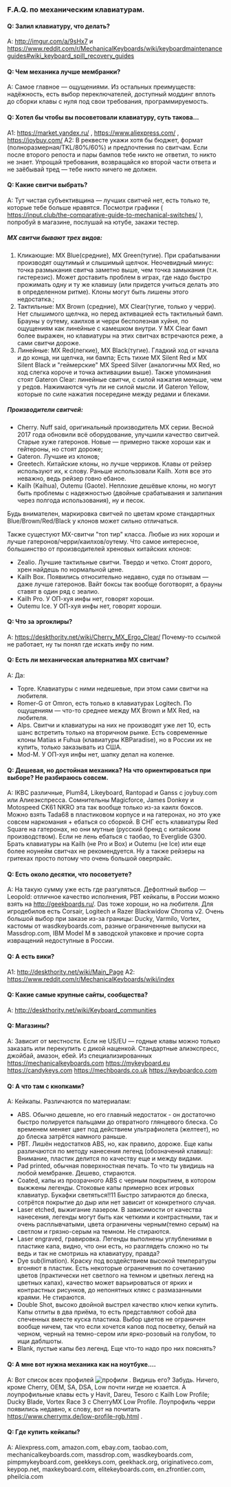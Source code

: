 ### F.A.Q. по механическим клавиатурам.

#### Q: Залил клавиатуру, что делать?
A: http://imgur.com/a/9sHx7 и https://www.reddit.com/r/MechanicalKeyboards/wiki/keyboardmaintenanceguides#wiki_keyboard_spill_recovery_guides

#### Q: Чем механика лучше мембранки?
A: Самое главное — ощущениями. Из остальных преимуществ: надёжность, есть выбор переключателей, доступный моддинг вплоть до сборки клавы с нуля под свои требования, программируемость.

#### Q: Хотел бы чтобы вы посоветовали клавиатуру, суть такова...
A1: https://market.yandex.ru/ , https://www.aliexpress.com/ , https://joybuy.com/
A2: В реквесте укажи хотя бы бюджет, формат (полноразмерная/TKL/80%/60%) и предпочтения по свитчам.
Если после второго репоста и пары бампов тебе никто не ответил, то никто не знает. Упрощай требования, возвращайся ко второй части ответа и не заёбывай тред — тебе никто ничего не должен.

#### Q: Какие свитчи выбрать?
A: Тут чистая субъективщина — лучших свитчей нет, есть только те, которые тебе больше нравятся.
Посмотри графики ( https://input.club/the-comparative-guide-to-mechanical-switches/ ), попробуй в магазине, послушай на ютубе, закажи тестер.

##### MX свитчи бывают трех видов:
1. Кликающие: MX Blue(средние), MX Green(тугие). При срабатывании производят ощутимый и слышимый щелчок.
Неочевидный минус: точка размыкания свитча заметно выше, чем точка замыкания (т.н. гистерезис). Может доставить проблем в играх, где надо быстро прожимать одну и ту же клавишу (или придется учиться делать это в определенном ритме). Клоны могут быть лишены этого недостатка.;
2. Тактильные: MX Brown (средние), MX Clear(тугие, только у черри). Нет слышимого щелчка, но перед активацией есть тактильный бамп. Брауны у оутему, каилхов и черри бесполезная хуйня, по ощущениям как линейные с камешком внутри. У MX Clear бамп более выражен, но клавиатуры на этих свитчах встречаются реже, а сами свитчи дороже.
3. Линейные: MX Red(легкие), MX Black(тугие). Гладкий ход от начала и до конца, ни щелчка, ни бампа;
Есть тихие MX Silent Red и MX Silent Black и "геймерские" MX Speed Silver (аналогичны MX Red, но ход слегка короче и точка активациии выше). Также упоминания стоят Gateron Clear: линейные свитчи, с силой нажатия меньше, чем у редов. Нажимаются чуть ли не силой мысли. И Gateron Yellow, которые по силе нажатия посередине между редами и блеками.

##### Производители свитчей:
* Cherry. Nuff said, оригинальный производитель MX серии. Весной 2017 года обновили всё оборудование, улучшили качество свитчей. Старые хуже гатеронов. Новые — примерно также хороши как и гейтероны, но стоят дороже;
* Gateron. Лучшие из клонов;
* Greetech. Китайские клоны, но лучше черриков. Клавы от рейзер используют их, к слову. Раньше использовали Kailh. Хотя все это неважно, ведь рейзер говно ебаное.
* Kailh (Kaihua), Outemu (Gaote). Неплохие дешёвые клоны, но могут быть проблемы с надежностью (двойные срабатывания и залипания через полгода использования), ну и песок.

Будь внимателен, маркировка свитчей по цветам кроме стандартных Blue/Brown/Red/Black у клонов может сильно отличаться.

Также сущестуют MX-свитчи "топ тир" класса. Любые из них хороши и лучше гатеронов/черри/каилхов/оутему. Что самое интересное, большинство от производителей хреновых китайских клонов:
* Zealio. Лучшие тактильные свитчи. Твердо и четко. Стоят дорого, хрен найдешь по нормальной цене.
* Kailh Box. Появились относительно недавно, судя по отзывам — даже лучше гатеронов. Вайт боксы так вообще боготворят, а брауны ставят в один ряд с зеалио.
* Kailh Pro. У ОП-хуя инфы нет, говорят хороши.
* Outemu Ice. У ОП-хуя инфы нет, говорят хороши.

#### Q: Что за эргоклиры?
A: https://deskthority.net/wiki/Cherry_MX_Ergo_Clear/ Почему-то ссылкой не работает, ну ты понял где искать инфу по ним.

#### Q: Есть ли механическая альтернатива MX свитчам?
A: Да:
* Topre. Клавиатуры с ними недешевые, при этом сами свитчи на любителя.
* Romer-G от Omron, есть только в клавиатурах Logitech. По ощущениям — что-то среднее между MX Brown и MX Red, на любителя.
* Alps. Свитчи и клавиатуры на них не производят уже лет 10, есть шанс встретить только на вторичном рынке. Есть современные клоны Matias и Fuhua (клавиатуры KBParadise), но в России их не купить, только заказывать из США.
* Mod-M. У ОП-хуя инфы нет, шапку делал на коленке.

#### Q: Дешевая, но достойная механика? На что ориентироваться при выборе? Не разбираюсь совсем.
A: IKBC различные, Plum84, Likeyboard, Rantopad и Ganss с joybuy.com или Алиеэкспресса. Сомнительны Magicforce, James Donkey и Motospeed CK61 NKRO эта так вообще только из-за каилх боксов. Можно взять Tada68 в пластиковом корпусе и на гатеронах, но это уже совсем наркомания + ебаться со сборкой. В СНГ есть клавиатуры Red Square на гатеронах, но они мутные (русский бренд с китайским производством). Если не лень ебаться с таобао, то Everglide G300. Брать клавиатуры на Kailh (не Pro и Box) и Outemu (не Ice) или еще более ноунейм свитчах не рекомендуется. Ну а также рейзеры на гритехах просто потому что очень большой оверпрайс.

#### Q: Есть около десятки, что посоветуете?
A: На такую сумму уже есть где разгуляться. Дефолтный выбор — Leopold: отличное качество исполнения, PBT кейкапы, в России можно взять на http://geekboards.ru/. Das тоже хороши, но на любителя.
Для игродебилов есть Corsair, Logitech и Razer Blackwidow Chroma v2. Очень большой выбор при заказе из-за границы: Ducky, Varmilo, Vortex, кастомы от wasdkeyboards.com, разные ограниченные выпуски на Massdrop.com, IBM Model M в заводской упаковке и прочие сорта извращений недоступные в России.

#### Q: А есть вики?
A1: http://deskthority.net/wiki/Main_Page
A2: https://www.reddit.com/r/MechanicalKeyboards/wiki/index

#### Q: Какие самые крупные сайты, сообщества?
A: http://deskthority.net/wiki/Keyboard_communities

#### Q: Магазины?
A: Зависит от местности. Если не US/EU — годные клавы можно только заказать или перекупить с дикой наценкой. Стандартные алиэкспресс, джойбай, амазон, ебей. Из специализированных https://mechanicalkeyboards.com https://mykeyboard.eu https://candykeys.com https://mechboards.co.uk https://keyboardco.com

#### Q: А что там с кнопками?
A: Кейкапы.
Различаются по материалам:
* ABS. Обычно дешевле, но его главный недостаток - он достаточно быстро полируется пальцами до отвратного глянцевого блеска. Со временем меняет цвет под действием ультрафиолета (желтеет), но до блеска затрётся намного раньше.
* PBT. Лишён недостатков ABS, но, как правило, дороже.
Еще капы различаются по методу нанесения легенд (обозначений клавиш):
Внимание, пластик делится по качеству еще и между видами.
* Pad printed, обычная поверхностная печать. То что ты увидишь на любой мембранке. Дешево, стираются.
* Coated, капы из прозрачного ABS с черным покрытием, в котором выжжены легенды. Стоковые капы примерно всех игровых клавиатур. Букафки светяться!!11 Быстро затираются до блеска, сотрётся покрытие до дыр или нет зависит от конкретного случая.
* Laser etched, выжигание лазером. В зависимости от качества нанесения, легенды могут быть как четкими и контрастными, так и очень расплывчатыми, цвета ограничены черным(темно серым) на светлом и грязно-серым на темном. Не стираются.
* Laser engraved, гравировка. Легенды выполнены углублениями в пластике капа, видно, что они есть, но разглядеть сложно но ты ведь и так не смотришь на клавиатуру, правда?
* Dye sub(limation). Краску под воздействием высокой температуры вгоняют в пластик. Есть некоторые ограничения по сочетанию цветов (практически нет светлого на темном и цветных легенд на цветных капах), качество может варьироваться от ярких и контрастных рисунков, до непонятных клякс с размазанными краями. Не стираются.
* Double Shot, высоко двойной выстрел качество ключ кепки купить. Капы отлиты в два приёма, то есть представляют собой два спеченных вместе куска пластика. Выбор цветов не ограничен вообще ничем, так что если хочется капов под посветку, белый на черном, черный на темно-сером или ярко-розовый на голубом, то ищи даблшоты.
* Blank, пустые капы без легенд. Еще что-то надо про них пояснять?

#### Q: А мне вот нужна механика как на ноутбуке....
A: Вот список всех профилей ![профили](https://i.imgur.com/aF0WR9C.jpg) . Видишь его? Забудь. Ничего, кроме Cherry, OEM, SA, DSA, Low почти нигде не юзается. А лоупрофильные клавы есть у Havit, Dareu, Tesoro с Kailh Low Profile; Ducky Blade, Vortex Race 3 с CherryMX Low Profile. Лоупрофиль черри появились недавно, к слову, вот на почитать https://www.cherrymx.de/low-profile-rgb.html .

#### Q: Где купить кейкапы?
A: Aliexpress.com, amazon.com, ebay.com, taobao.com, mechanicalkeyboards.com, massdrop.com, wasdkeyboards.com, pimpmykeyboard.com, geekkeys.com, geekhack.org, originativeco.com, keypop.net, maxkeyboard.com, elitekeyboards.com, en.zfrontier.com, pheilcia.com
